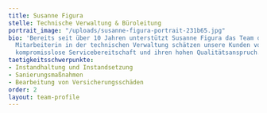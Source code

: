 ```yaml
---
title: Susanne Figura
stelle: Technische Verwaltung & Büroleitung
portrait_image: "/uploads/susanne-figura-portrait-231b65.jpg"
bio: 'Bereits seit über 10 Jahren unterstützt Susanne Figura das Team der HGR. Als
  Mitarbeiterin in der technischen Verwaltung schätzen unsere Kunden vor allem ihre
  kompromisslose Servicebereitschaft und ihren hohen Qualitätsanspruch. '
taetigkeitsschwerpunkte:
- Instandhaltung und Instandsetzung
- Sanierungsmaßnahmen
- Bearbeitung von Versicherungsschäden
order: 2
layout: team-profile
---
```


